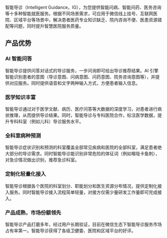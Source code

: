 智能导诊（Intelligent Guidance，IG），为您提供智能问病、智能问药、医务咨询等十多种智能就医服务。根据不同场景需求，可应用于微信线上挂号、互联网医院、区域平台等场景中，解决患者医药专业知识缺乏、院内咨询不便、医患资源错配等问题，同时提升智慧医院服务质量。

## 产品优势
### AI 智能问答
智能导诊提供问答对话式的导诊服务，一步问询即可给出导诊推荐结果。AI 引擎智能识别患者的意图（导诊意图、问病意图、问药意图、院务咨询意图等），并提供对应服务。同时提供语音和文字两种输入方式，方便患者输入信息。

### 医学知识丰富
智能导诊通过对于医学文献、病历、医疗问答等大数据的深度学习，对患者进行病状推理，从而提供导诊结果。同时，智能导诊与专科医院合作，标注医学数据，提升专科科室（例如儿科）导诊服务水平。

### 全科室病种预测
智能导诊症状识别和预测的科室覆盖全部常见疾病和医院的全部科室，满足患者绝大部分的导诊需求。同时智能导诊能识别非常危险的体征词（例如喉咙卡鱼刺），对急诊情况做出识别，推荐急诊科室。

### 定制化轻量化接入
智能导诊根据各个医院的科室划分、职能划分和医生资源分布情况，提供定制化接入服务。同时智能导诊接入流程简单轻量，对接方仅需少量研发工作量即可完成接入。

### 产品成熟，市场份额领先
智能导诊产品打磨多年，经过用户长期验证，目前在微信生态下智能导诊服务市场占有率第一。智能导诊获得了各级卫健委、医院和区域平台的好评。



